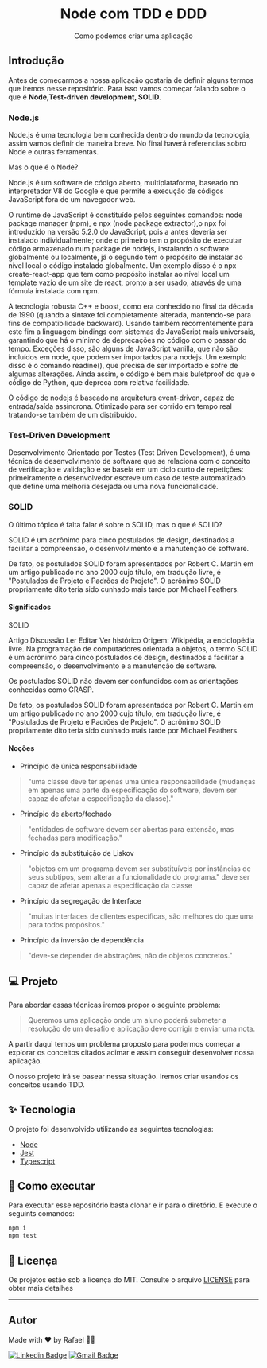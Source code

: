<h1 align="center">Node com TDD e DDD</h1>
<p align="center">Como podemos criar uma aplicação</p>


## Introdução

Antes de começarmos a nossa aplicação gostaria de definir alguns termos que iremos nesse repositório. Para isso vamos começar falando sobre o que é **Node,Test-driven development, SOLID**. 

### Node.js


Node.js é uma tecnologia bem conhecida dentro do mundo da tecnologia, assim vamos definir de maneira breve. No final haverá referencias sobro Node e outras ferramentas.

Mas o que é o Node? 

Node.js é um software de código aberto, multiplataforma, baseado no interpretador V8 do Google e que permite a execução de códigos JavaScript fora de um navegador web.

O runtime de JavaScript é constituído pelos seguintes comandos: node package manager (npm), e npx (node package extractor),o npx foi introduzido na versão 5.2.0 do JavaScript, pois a antes deveria ser instalado individualmente; onde o primeiro tem o propósito de executar código armazenado num package de nodejs, instalando o software globalmente ou localmente, já o segundo tem o propósito de instalar ao nível local o código instalado globalmente. Um exemplo disso é o npx create-react-app que tem como propósito instalar ao nível local um template vazio de um site de react, pronto a ser usado, através de uma fórmula instalada com npm.

A tecnologia robusta C++ e boost, como era conhecido no final da década de 1990 (quando a sintaxe foi completamente alterada, mantendo-se para fins de compatibilidade backward). Usando também recorrentemente para este fim a linguagem bindings com sistemas de JavaScript mais universais, garantindo que há o mínimo de deprecações no código com o passar do tempo. Exceções disso, são alguns de JavaScript vanilla, que não são incluídos em node, que podem ser importados para nodejs. Um exemplo disso é o comando readine(), que precisa de ser importado e sofre de algumas alterações. Ainda assim, o código é bem mais buletproof do que o código de Python, que depreca com relativa facilidade.

O código de nodejs é baseado na arquitetura event-driven, capaz de entrada/saída assíncrona. Otimizado para ser corrido em tempo real tratando-se também de um distribuído.

### Test-Driven Development
Desenvolvimento Orientado por Testes (Test Driven Development), é uma técnica de desenvolvimento de software que se relaciona com o conceito de verificação e validação e se baseia em um ciclo curto de repetições: primeiramente o desenvolvedor escreve um caso de teste automatizado que define uma melhoria desejada ou uma nova funcionalidade.
 
### SOLID
O último tópico é falta falar é sobre o SOLID, mas o que é SOLID? 

SOLID é um acrônimo para cinco postulados de design, destinados a facilitar a compreensão, o desenvolvimento e a manutenção de software.

De fato, os postulados SOLID foram apresentados por Robert C. Martin em um artigo publicado no ano 2000 cujo título, em tradução livre, é "Postulados de Projeto e Padrões de Projeto". O acrônimo SOLID propriamente dito teria sido cunhado mais tarde por Michael Feathers.

#### Significados

SOLID

Artigo
Discussão
Ler
Editar
Ver histórico
Origem: Wikipédia, a enciclopédia livre.
Na programação de computadores orientada a objetos, o termo SOLID é um acrônimo para cinco postulados de design, destinados a facilitar a compreensão, o desenvolvimento e a manutenção de software.

Os postulados SOLID não devem ser confundidos com as orientações conhecidas como GRASP.

De fato, os postulados SOLID foram apresentados por Robert C. Martin em um artigo publicado no ano 2000 cujo título, em tradução livre, é "Postulados de Projeto e Padrões de Projeto". O acrônimo SOLID propriamente dito teria sido cunhado mais tarde por Michael Feathers.

#### Noções
* Princípio de única responsabilidade
> "uma classe deve ter apenas uma única responsabilidade (mudanças em apenas uma parte da especificação do software, devem ser capaz de afetar a especificação da classe)."
* Princípio de aberto/fechado
> "entidades de software devem ser abertas para extensão, mas fechadas para modificação."
* Princípio da substituição de Liskov
> "objetos em um programa devem ser substituíveis por instâncias de seus subtipos, sem alterar a funcionalidade do programa." deve ser capaz de afetar apenas a especificação da classe
* Princípio da segregação de Interface
> "muitas interfaces de clientes específicas, são melhores do que uma para todos propósitos."
* Princípio da inversão de dependência
> "deve-se depender de abstrações, não de objetos concretos."
 
## 💻 Projeto
Para abordar essas técnicas iremos propor o seguinte problema: 
> Queremos uma aplicação onde um aluno poderá submeter a resolução de um desafio e aplicação deve corrigir e enviar uma nota. 

A partir daqui temos um problema proposto para podermos começar a explorar os conceitos citados acimar e assim conseguir desenvolver nossa aplicação.

O nosso projeto irá se basear nessa situação. Iremos criar usandos os conceitos usando TDD.

## ✨ Tecnologia
O projeto foi desenvolvido utilizando as seguintes tecnologias:
- [Node](https://nodejs.org/en/)
- [Jest](https://jestjs.io/pt-BR/)
- [Typescript](https://www.typescriptlang.org/)

## 🚀 Como executar

Para executar esse repositório basta clonar e ir para o diretório. E execute o seguints comandos:
```bash
npm i 
npm test
```


## 📄 Licença

Os projetos estão sob a licença do MIT. Consulte o arquivo [LICENSE](LICENSE) para obter mais detalhes

---
## Autor

Made with ♥ by Rafael 👋🏻


[![Linkedin Badge](https://img.shields.io/badge/-Rafael-blue?style=flat-square&logo=Linkedin&logoColor=white&link=https://www.linkedin.com/in/tgmarinho/)](https://www.linkedin.com/in/rafael-mgr/)
[![Gmail Badge](https://img.shields.io/badge/-Gmail-red?style=flat-square&link=mailto:nelsonsantosaraujo@hotmail.com)](mailto:ribeirorafaelmatehus@gmail.com)

